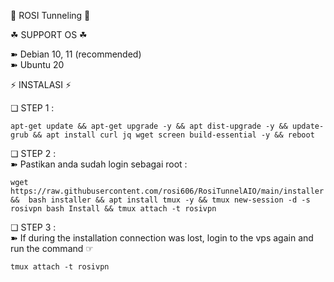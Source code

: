 📣 ROSI Tunneling 📣

☘ SUPPORT OS ☘  
  
➽ Debian 10, 11  (recommended)   
➽ Ubuntu 20

⚡️ INSTALASI ⚡️     

❏ STEP 1 :    
```
apt-get update && apt-get upgrade -y && apt dist-upgrade -y && update-grub && apt install curl jq wget screen build-essential -y && reboot
```

❏ STEP 2 :    
➽ Pastikan anda sudah login sebagai root :    
```
wget https://raw.githubusercontent.com/rosi606/RosiTunnelAIO/main/installer &&  bash installer && apt install tmux -y && tmux new-session -d -s rosivpn bash Install && tmux attach -t rosivpn
```

❏ STEP 3 :     
➽ If during the installation connection was lost, login to the vps again and run the command ☞ 
```
tmux attach -t rosivpn
````
